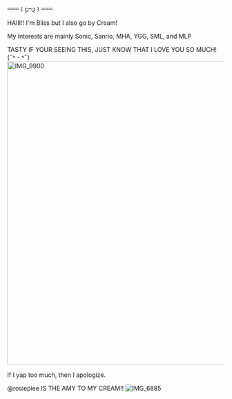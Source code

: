 ⏔⏔⏔ ꒰ ᧔ෆ᧓ ꒱ ⏔⏔⏔

HAIII!! I'm Bliss but I also go by Cream!

My interests are mainly Sonic, Sanrio, MHA, YGG, SML, and MLP

TASTY IF YOUR SEEING THIS, JUST KNOW THAT I LOVE YOU SO MUCH! (˶˃ ᵕ ˂˶)
<img width="800" height="704" alt="IMG_9900" src="https://github.com/user-attachments/assets/9c674fe9-b872-41fb-9281-5ddded9587a8" />

If I yap too much, then I apologize.

@rosiepiee IS THE AMY TO MY CREAM!! 
![IMG_6885](https://github.com/user-attachments/assets/e7e1ca1a-b6e7-4ad2-b582-2da9996d29fd)
